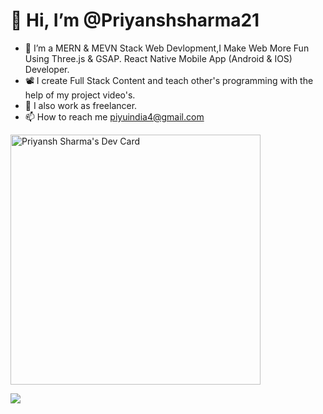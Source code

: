 # 👋 Hi, I’m @Priyanshsharma21
- 👀 I’m a MERN & MEVN Stack Web Devlopment,I Make Web More Fun Using Three.js & GSAP. React Native Mobile App (Android & IOS) Developer.
- 📽️ I create Full Stack Content and teach other's programming with the help of my project video's.
- 💞️ I also work as freelancer.
- 📫 How to reach me piyuindia4@gmail.com

<!---
Priyanshsharma21/Priyanshsharma21 is a ✨ special ✨ repository because its `README.md` (this file) appears on your GitHub profile.
You can click the Preview link to take a look at your changes.
--->

<!-- <a href="https://app.daily.dev/Priyansh_sharma"><img src="https://api.daily.dev/devcards/5d80ba04c15e4460b1ac662e843ad315.png?r=kbp" width="400" alt="Priyansh Sharma's Dev Card"/></a> -->

<a href="https://app.daily.dev/Priyansh_sharma"><img src="https://api.daily.dev/devcards/5d80ba04c15e4460b1ac662e843ad315.png?r=m1t" width="400" alt="Priyansh Sharma's Dev Card"/></a>

![](https://komarev.com/ghpvc/?username=Priyanshsharma21&color=DC7D11)

